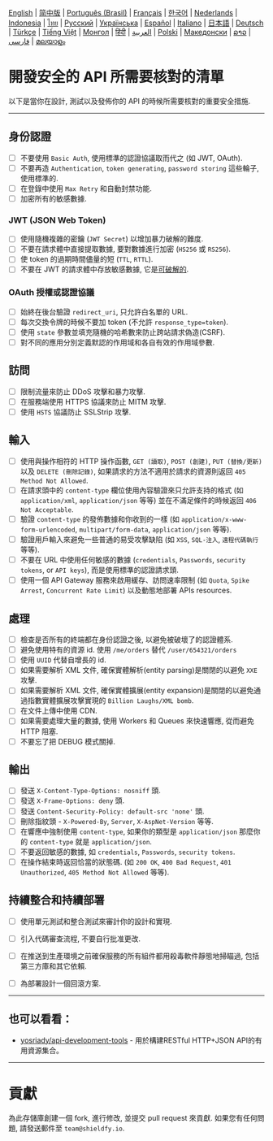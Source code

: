 [English](./README.md) | [简中版](./README-zh.md) | [Português (Brasil)](./README-pt_BR.md) | [Français](./README-fr.md) | [한국어](./README-ko.md) | [Nederlands](./README-nl.md) | [Indonesia](./README-id.md) | [ไทย](./README-th.md) | [Русский](./README-ru.md) | [Українська](./README-uk.md) | [Español](./README-es.md) | [Italiano](./README-it.md) | [日本語](./README-ja.md) | [Deutsch](./README-de.md) | [Türkçe](./README-tr.md) | [Tiếng Việt](./README-vi.md) | [Монгол](./README-mn.md) | [हिंदी](./README-hi.md) | [العربية](./README-ar.md) | [Polski](./README-pl.md) | [Македонски](./README-mk.md) | [ລາວ](./README-lo.md) | [فارسی](./README-fa.md) | [മലയാളം](./README-ml.md)

# 開發安全的 API 所需要核對的清單
以下是當你在設計, 測試以及發佈你的 API 的時候所需要核對的重要安全措施.


---

## 身份認證
- [ ] 不要使用 `Basic Auth`, 使用標準的認證協議取而代之 (如 JWT, OAuth).
- [ ] 不要再造 `Authentication`, `token generating`, `password storing` 這些輪子, 使用標準的.
- [ ] 在登錄中使用 `Max Retry` 和自動封禁功能.
- [ ] 加密所有的敏感數據.

### JWT (JSON Web Token)
- [ ] 使用隨機複雜的密鑰 (`JWT Secret`) 以增加暴力破解的難度.
- [ ] 不要在請求體中直接提取數據, 要對數據進行加密 (`HS256` 或 `RS256`).
- [ ] 使 token 的過期時間儘量的短 (`TTL`, `RTTL`).
- [ ] 不要在 JWT 的請求體中存放敏感數據, 它是[可破解的](https://jwt.io/#debugger-io).

### OAuth 授權或認證協議
- [ ] 始終在後台驗證 `redirect_uri`, 只允許白名單的 URL.
- [ ] 每次交換令牌的時候不要加 token (不允許 `response_type=token`).
- [ ] 使用 `state` 參數並填充隨機的哈希數來防止跨站請求偽造(CSRF).
- [ ] 對不同的應用分別定義默認的作用域和各自有效的作用域參數.

## 訪問
- [ ] 限制流量來防止 DDoS 攻擊和暴力攻擊.
- [ ] 在服務端使用 HTTPS 協議來防止 MITM 攻擊.
- [ ] 使用 `HSTS` 協議防止 SSLStrip 攻擊.

## 輸入
- [ ] 使用與操作相符的 HTTP 操作函數, `GET (讀取)`, `POST (創建)`, `PUT (替換/更新)` 以及 `DELETE (刪除記錄)`, 如果請求的方法不適用於請求的資源則返回 `405 Method Not Allowed`.
- [ ] 在請求頭中的 `content-type` 欄位使用內容驗證來只允許支持的格式 (如 `application/xml`, `application/json` 等等) 並在不滿足條件的時候返回 `406 Not Acceptable`.
- [ ] 驗證 `content-type` 的發佈數據和你收到的一樣 (如 `application/x-www-form-urlencoded`, `multipart/form-data`, `application/json` 等等).
- [ ] 驗證用戶輸入來避免一些普通的易受攻擊缺陷 (如 `XSS`, `SQL-注入`, `遠程代碼執行` 等等).
- [ ] 不要在 URL 中使用任何敏感的數據 (`credentials`, `Passwords`, `security tokens`, or `API keys`), 而是使用標準的認證請求頭.
- [ ] 使用一個 API Gateway 服務來啟用緩存、訪問速率限制 (如 `Quota`, `Spike Arrest`, `Concurrent Rate Limit`) 以及動態地部署 APIs resources.

## 處理
- [ ] 檢查是否所有的終端都在身份認證之後, 以避免被破壞了的認證體系.
- [ ] 避免使用特有的資源 id. 使用 `/me/orders` 替代 `/user/654321/orders`
- [ ] 使用 `UUID` 代替自增長的 id.
- [ ] 如果需要解析 XML 文件, 確保實體解析(entity parsing)是關閉的以避免 `XXE` 攻擊.
- [ ] 如果需要解析 XML 文件, 確保實體擴展(entity expansion)是關閉的以避免通過指數實體擴展攻擊實現的 `Billion Laughs/XML bomb`.
- [ ] 在文件上傳中使用 CDN.
- [ ] 如果需要處理大量的數據, 使用 Workers 和 Queues 來快速響應, 從而避免 HTTP 阻塞.
- [ ] 不要忘了把 DEBUG 模式關掉.

## 輸出
- [ ] 發送 `X-Content-Type-Options: nosniff` 頭.
- [ ] 發送 `X-Frame-Options: deny` 頭.
- [ ] 發送 `Content-Security-Policy: default-src 'none'` 頭.
- [ ] 刪除指紋頭 - `X-Powered-By`, `Server`, `X-AspNet-Version` 等等.
- [ ] 在響應中強制使用 `content-type`, 如果你的類型是 `application/json` 那麼你的 `content-type` 就是 `application/json`.
- [ ] 不要返回敏感的數據, 如 `credentials`, `Passwords`, `security tokens`.
- [ ] 在操作結束時返回恰當的狀態碼. (如 `200 OK`, `400 Bad Request`, `401 Unauthorized`, `405 Method Not Allowed` 等等).

## 持續整合和持續部署
- [ ] 使用單元測試和整合測試來審計你的設計和實現.
- [ ] 引入代碼審查流程, 不要自行批准更改.
- [ ] 在推送到生產環境之前確保服務的所有組件都用殺毒軟件靜態地掃瞄過, 包括第三方庫和其它依賴.
- [ ] 為部署設計一個回滾方案.


---

## 也可以看看：
- [yosriady/api-development-tools](https://github.com/yosriady/api-development-tools) - 用於構建RESTful HTTP+JSON API的有用資源集合。


---

# 貢獻
為此存儲庫創建一個 fork, 進行修改, 並提交 pull request 來貢獻. 如果您有任何問題, 請發送郵件至 `team@shieldfy.io`.
